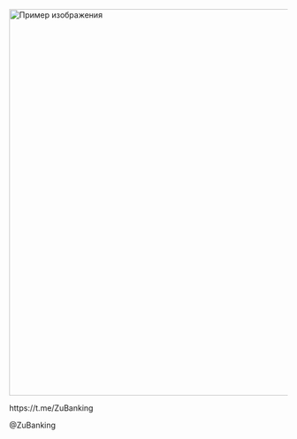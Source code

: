 <body>
    <img src="tg.png" alt="Пример изображения" width="700">
    <p class="center">https://t.me/ZuBanking</p>
    <p class="center">@ZuBanking</p>
</body>

